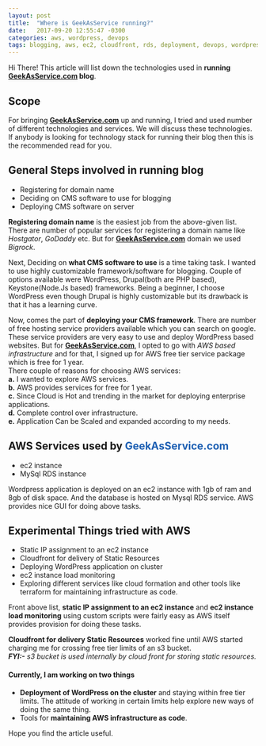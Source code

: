 ```yaml
---
layout: post
title:  "Where is GeekAsService running?"
date:   2017-09-20 12:55:47 -0300
categories: aws, wordpress, devops 
tags: blogging, aws, ec2, cloudfront, rds, deployment, devops, wordpress
---
```

Hi There! This article will list down the technologies used in **running [GeekAsService.com][website] blog**. 

## Scope
For bringing **[GeekAsService.com][website]** up and running, I tried and used number of different technologies and services. We will discuss these technologies. If anybody is looking for technology stack for running their blog then this is the recommended read for you. 

## General Steps involved in running blog
* Registering for domain name
* Deciding on CMS software to use for blogging
* Deploying CMS software on server

**Registering domain name** is the easiest job from the above-given list. There are number of popular services for registering a domain name like *Hostgator*, *GoDaddy* etc. But for **[GeekAsService.com][website]** domain we used *Bigrock*.  

Next, Deciding on **what CMS software to use** is a time taking task. I wanted to use highly customizable framework/software for blogging. Couple of options available were WordPress, Drupal(both are PHP based), Keystone(Node.Js based) frameworks. Being a beginner, I choose WordPress even though Drupal is highly customizable but its drawback is that it has a learning curve.  

Now, comes the part of **deploying your CMS framework**. There are number of free hosting service providers available which you can search on google. These service providers are very easy to use and deploy WordPress based websites. But for **[GeekAsService.com][website]**, I opted to go with *AWS based infrastructure* and for that, I signed up for AWS free tier service package which is free for 1 year.  
There couple of reasons for choosing AWS services:  
**a.**  I wanted to explore AWS services.  
**b.**  AWS provides services for free for 1 year.  
**c.**  Since Cloud is Hot and trending in the market for deploying enterprise applications.  
**d.**  Complete control over infrastructure.  
**e.**  Application Can be Scaled and expanded according to my needs.

## AWS Services used by <span style="color:#1e60b3">**GeekAsService.com**</span>
* ec2 instance
* MySql RDS instance

 Wordpress application is deployed on an ec2 instance with 1gb of ram and 8gb of disk space. And the database is hosted on Mysql RDS service. AWS provides nice GUI for doing above tasks.

 ## Experimental Things tried with AWS
 * Static IP assignment to an ec2 instance
 * Cloudfront for delivery of Static Resources
 * Deploying WordPress application on cluster
 * ec2 instance load monitoring 
 * Exploring different services like cloud formation and other tools like terraform for maintaining infrastructure as code.

 Front above list, **static IP assignment to an ec2 instance** and **ec2 instance load monitoring** using custom scripts were fairly easy as AWS itself provides provision for doing these tasks.   

 **Cloudfront for delivery Static Resources** worked fine until AWS started charging me for crossing free tier limits of an s3 bucket.  
 ***FYI:-**  s3 bucket is used internally by cloud front for storing static resources.*

#### Currently, I am working on two things  
  * **Deployment of WordPress on the cluster** and staying within free tier limits. The attitude of working in certain limits help explore new ways of doing the same thing.
  * Tools for **maintaining AWS infrastructure as code**.
 
 Hope you find the article useful.

 [website]: https://www.geekasservice.com
